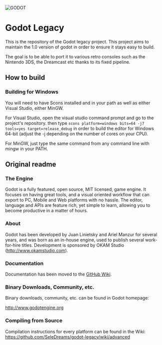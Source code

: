 ![GODOT](/logo.png)

# Godot Legacy

This is the repository of the Godot legacy project.
This project aims to maintain the 1.0 version of godot in order to ensure it stays easy to build.

The goal is to be able to port it to various retro consoles such as the Nintendo 3DS, the Dreamcast etc thanks to its fixed pipeline.

## How to build

### Building for Windows

You will need to have Scons installed and in your path as well as either Visual Studio, either MinGW.

For Visual Studio, open the visual studio command prompt and go to the project's repository. then type `scons platform=windows bits=64 -j7 tools=yes target=release_debug` in order to build the editor for Windows 64-bit (adjust the -j depending on the number of cores on your CPU).

For MinGW, just type the same command from any command line with mingw in your PATH.

## Original readme

### The Engine

Godot is a fully featured, open source, MIT licensed, game engine. It focuses on having great tools, and a visual oriented workflow that can export to PC, Mobile and Web platforms with no hassle.
The editor, language and APIs are feature rich, yet simple to learn, allowing you to become productive in a matter of hours.

### About

Godot has been developed by Juan Linietsky and Ariel Manzur for several years, and was born as an in-house engine, used to publish several work-for-hire titles.
Development is sponsored by OKAM Studio (http://www.okamstudio.com).

### Documentation

Documentation has been moved to the [GitHub Wiki](https://github.com/SeleDreams/godot-legacy/wiki).

### Binary Downloads, Community, etc.

Binary downloads, community, etc. can be found in Godot homepage:

http://www.godotengine.org

### Compiling from Source

Compilation instructions for every platform can be found in the Wiki:
https://github.com/SeleDreams/godot-legacy/wiki/advanced
